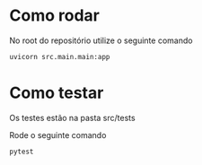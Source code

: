 # Como rodar

No root do repositório utilize o seguinte comando

```sh
uvicorn src.main.main:app
```

# Como testar

Os testes estão na pasta src/tests

Rode o seguinte comando

```sh
pytest
```
